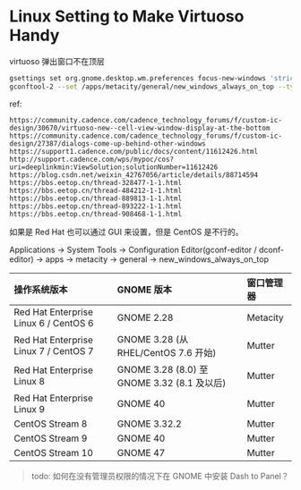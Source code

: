 # Linux Setting to Make Virtuoso Handy

virtuoso 弹出窗口不在顶层

```bash
gsettings set org.gnome.desktop.wm.preferences focus-new-windows 'strict'
gconftool-2 --set /apps/metacity/general/new_windows_always_on_top --type bool true
```

ref:

```url
https://community.cadence.com/cadence_technology_forums/f/custom-ic-design/30670/virtuoso-new--cell-view-window-display-at-the-bottom
https://community.cadence.com/cadence_technology_forums/f/custom-ic-design/27387/dialogs-come-up-behind-other-windows
https://support1.cadence.com/public/docs/content/11612426.html
http://support.cadence.com/wps/mypoc/cos?uri=deeplinkmin:ViewSolution;solutionNumber=11612426
https://blog.csdn.net/weixin_42767056/article/details/88714594
https://bbs.eetop.cn/thread-328477-1-1.html
https://bbs.eetop.cn/thread-484212-1-1.html
https://bbs.eetop.cn/thread-889813-1-1.html
https://bbs.eetop.cn/thread-893222-1-1.html
https://bbs.eetop.cn/thread-908468-1-1.html
```

如果是 Red Hat 也可以通过 GUI 来设置，但是 CentOS 是不行的。

Applications -> System Tools -> Configuration Editor(gconf-editor / dconf-editor) -> apps -> metacity -> general -> new_windows_always_on_top


<!--
virtuoso dialogs come up behind other windows. I'm using RHEL 7.9 with GNOME 3.28. `dconf-editor` and `gconf-editor` are not installed, and I don't have suto permission.

```
gsettings set org.gnome.shell.overrides attach-modal-dialogs false
gsettings set org.gnome.mutter attach-modal-dialogs false
gsettings set org.gnome.shell attach-modal-dialogs false
gsettings set org.gnome.desktop.wm.preferences focus-new-windows 'strict'
gsettings set org.gnome.desktop.wm.preferences focus-mode 'click'
```
-->

| 操作系统版本                 | GNOME 版本                                  | 窗口管理器 |
| :--------------------------- | :------------------------------------------ | :--------- |
| Red Hat Enterprise Linux 6 / CentOS 6 | GNOME 2.28                                  | Metacity   |
| Red Hat Enterprise Linux 7 / CentOS 7 | GNOME 3.28 (从 RHEL/CentOS 7.6 开始)        | Mutter     |
| Red Hat Enterprise Linux 8   | GNOME 3.28 (8.0) 至 GNOME 3.32 (8.1 及以后) | Mutter     |
| Red Hat Enterprise Linux 9   | GNOME 40                                    | Mutter     |
| CentOS Stream 8              | GNOME 3.32.2                                | Mutter     |
| CentOS Stream 9              | GNOME 40                                    | Mutter     |
| CentOS Stream 10             | GNOME 47                                    | Mutter     |


> todo: 如何在没有管理员权限的情况下在 GNOME 中安装 Dash to Panel？

